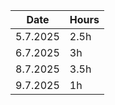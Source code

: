 |  Date  | Hours |
|--------|-------|
|5.7.2025|   2.5h|
|6.7.2025|     3h|
|8.7.2025|   3.5h|
|9.7.2025|     1h|